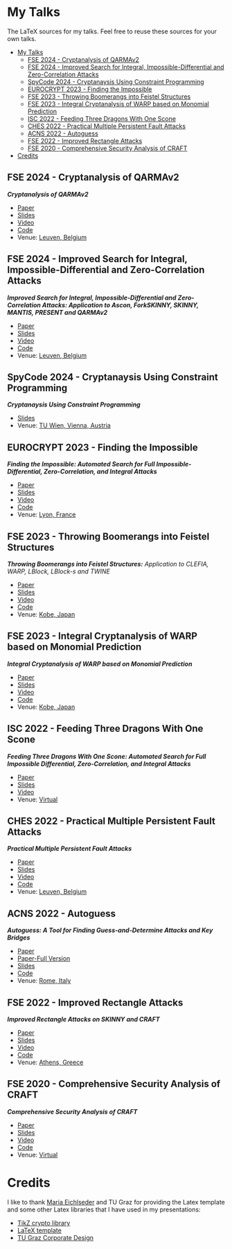 # My Talks

The LaTeX sources for my talks. Feel free to reuse these sources for your own talks.

- [My Talks](#my-talks)
  - [FSE 2024 - Cryptanalysis of QARMAv2](#fse-2024---cryptanalysis-of-qarmav2)
  - [FSE 2024 - Improved Search for Integral, Impossible-Differential and Zero-Correlation Attacks](#fse-2024---improved-search-for-integral-impossible-differential-and-zero-correlation-attacks)
  - [SpyCode 2024 - Cryptanaysis Using Constraint Programming](#spycode-2024---cryptanaysis-using-constraint-programming)
  - [EUROCRYPT 2023 - Finding the Impossible](#eurocrypt-2023---finding-the-impossible)
  - [FSE 2023 - Throwing Boomerangs into Feistel Structures](#fse-2023---throwing-boomerangs-into-feistel-structures)
  - [FSE 2023 - Integral Cryptanalysis of WARP based on Monomial Prediction](#fse-2023---integral-cryptanalysis-of-warp-based-on-monomial-prediction)
  - [ISC 2022 - Feeding Three Dragons With One Scone](#isc-2022---feeding-three-dragons-with-one-scone)
  - [CHES 2022 - Practical Multiple Persistent Fault Attacks](#ches-2022---practical-multiple-persistent-fault-attacks)
  - [ACNS 2022 - Autoguess](#acns-2022---autoguess)
  - [FSE 2022 - Improved Rectangle Attacks](#fse-2022---improved-rectangle-attacks)
  - [FSE 2020 - Comprehensive Security Analysis of CRAFT](#fse-2020---comprehensive-security-analysis-of-craft)
- [Credits](#credits)

## FSE 2024 - Cryptanalysis of QARMAv2
***Cryptanalysis of QARMAv2***

- [Paper](https://ia.cr/2023/1833)
- [Slides](20240328-FSE-2024)
- [Video](https://youtu.be/ik-jy0r2NHA?t=1379)
- [Code](https://github.com/hadipourh/QARMAnalysis)
- Venue: [Leuven, Belgium](https://fse.iacr.org/2024/)

## FSE 2024 - Improved Search for Integral, Impossible-Differential and Zero-Correlation Attacks
***Improved Search for Integral, Impossible-Differential and Zero-Correlation Attacks: Application to Ascon, ForkSKINNY, SKINNY, MANTIS, PRESENT and QARMAv2***

- [Paper](https://ia.cr/2023/1701)
- [Slides](20240326-FSE-2024)
- [Video](https://youtu.be/xzKnzFDCMes?t=2590)
- [Code](https://github.com/hadipourh/zeroplus)
- Venue: [Leuven, Belgium](https://fse.iacr.org/2024/)

## SpyCode 2024 - Cryptanaysis Using Constraint Programming
***Cryptanaysis Using Constraint Programming***

- [Slides](20240127-SpyCode-2024)
- Venue: [TU Wien, Vienna, Austria](https://spycode.at/events/)

## EUROCRYPT 2023 - Finding the Impossible
***Finding the Impossible: Automated Search for Full Impossible-Differential, Zero-Correlation, and Integral Attacks***

- [Paper](https://ia.cr/2022/1147)
- [Slides](20230424-EUROCRYPT-2023)
- [Video](https://youtu.be/_DajyWvK_qU?list=PLeeS-3Ml-rpoPvbe9Kwmtubt-d7bQrl_c&t=1351)
- [Code](https://github.com/hadipourh/zero)
- Venue: [Lyon, France](https://eurocrypt.iacr.org/2023/)

## FSE 2023 - Throwing Boomerangs into Feistel Structures

***Throwing Boomerangs into Feistel Structures:***
*Application to CLEFIA, WARP, LBlock, LBlock-s and TWINE*

- [Paper](https://eprint.iacr.org/2022/745)
- [Slides](20230321-FSE-2023)
- [Video](https://youtu.be/7ABCANs2dMM?t=1084)
- [Code](https://github.com/hadipourh/comeback)
- Venue: [Kobe, Japan](https://fse.iacr.org/2023/japanEvent.php)

## FSE 2023 - Integral Cryptanalysis of WARP based on Monomial Prediction
***Integral Cryptanalysis of WARP based on Monomial Prediction***

- [Paper](https://ia.cr/2022/729)
- [Slides](20230323-FSE-2023)
- [Video](https://www.youtube.com/watch?v=dhLCiznBa-s&list=PLeeS-3Ml-rpod9ZTUNxz-zc2vF-JdTjXr&index=19)
- [Code](https://github.com/hadipourh/mpt)
- Venue: [Kobe, Japan](https://fse.iacr.org/2023/japanEvent.php)

## ISC 2022 - Feeding Three Dragons With One Scone

***Feeding Three Dragons With One Scone: Automated Search for Full Impossible Differential, Zero-Correlation, and Integral Attacks***

- [Paper](https://eprint.iacr.org/2022/1147)
- [Slides](20221024-ISC-2022)
- [Video](https://www.aparat.com/v/ofAxe)
- Venue: [Virtual](https://www.aparat.com/Irancrypt/%D8%A7%D9%86%D8%AC%D9%85%D9%86%20%D8%B1%D9%85%D8%B2%20%D8%A7%DB%8C%D8%B1%D8%A7%D9%86)

## CHES 2022 - Practical Multiple Persistent Fault Attacks

***Practical Multiple Persistent Fault Attacks***

- [Paper](https://tches.iacr.org/index.php/TCHES/article/view/9301)
- [Slides](20220920-CHES-2022)
- [Video](https://youtu.be/2WC2YsNNx4k?list=PLeeS-3Ml-rpqHXup_CobppLo634caX_-s)
- [Code](https://github.com/hadipourh/faultyaes)
- Venue: [Leuven, Belgium](https://ches.iacr.org/2022/)

## ACNS 2022 - Autoguess

***Autoguess: A Tool for Finding Guess-and-Determine Attacks and Key Bridges***

- [Paper](https://link.springer.com/chapter/10.1007/978-3-031-09234-3_12)
- [Paper-Full Version](https://eprint.iacr.org/2021/1529)
- [Slides](20220622-ACNS-2022)
- [Code](https://github.com/hadipourh/autoguess)
- Venue: [Rome, Italy](https://acns22.di.uniroma1.it/)

## FSE 2022 - Improved Rectangle Attacks

***Improved Rectangle Attacks on SKINNY and CRAFT***

- [Paper](https://tosc.iacr.org/index.php/ToSC/article/view/8908)
- [Slides](20220323-FSE-2022)
- [Video](https://www.youtube.com/watch?v=h5hYzFtaFEw)
- [Code](https://github.com/hadipourh/Boomerang)
- Venue: [Athens, Greece](https://fse.iacr.org/2022/)

## FSE 2020 - Comprehensive Security Analysis of CRAFT

***Comprehensive Security Analysis of CRAFT***

- [Paper](https://tosc.iacr.org/index.php/ToSC/article/view/8466)
- [Slides](20201113-FSE-2020)
- [Video](https://www.youtube.com/watch?v=GgmIaPiTgVg)
- [Code](https://github.com/hadipourh/craftanalysis)
- Venue: [Virtual](https://fse.iacr.org/2020/program.php)

# Credits

I like to thank [Maria Eichlseder](https://www.iaik.tugraz.at/person/maria-eichlseder/) and TU Graz for providing the Latex template and some other Latex libraries that I have used in my presentations:

- [TikZ crypto library](https://extgit.iaik.tugraz.at/meichlseder/tikz)
- [LaTeX template](https://extgit.iaik.tugraz.at/meichlseder/tugraz-presentation)
- [TU Graz Corporate Design](https://www.tugraz.at/)
